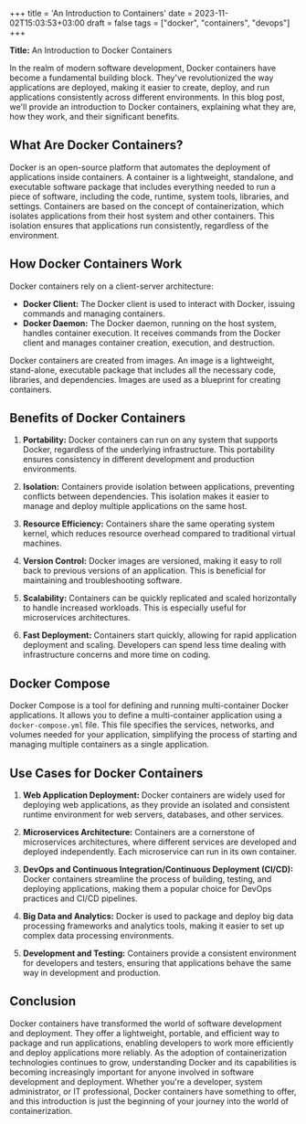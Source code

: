 +++
title = 'An Introduction to Containers'
date = 2023-11-02T15:03:53+03:00
draft = false
tags = ["docker", "containers", "devops"]
+++

**Title:** An Introduction to Docker Containers

In the realm of modern software development, Docker containers have become a fundamental building block. They've revolutionized the way applications are deployed, making it easier to create, deploy, and run applications consistently across different environments. In this blog post, we'll provide an introduction to Docker containers, explaining what they are, how they work, and their significant benefits.

## What Are Docker Containers?

Docker is an open-source platform that automates the deployment of applications inside containers. A container is a lightweight, standalone, and executable software package that includes everything needed to run a piece of software, including the code, runtime, system tools, libraries, and settings. Containers are based on the concept of containerization, which isolates applications from their host system and other containers. This isolation ensures that applications run consistently, regardless of the environment.

## How Docker Containers Work

Docker containers rely on a client-server architecture:

- **Docker Client:** The Docker client is used to interact with Docker, issuing commands and managing containers.
- **Docker Daemon:** The Docker daemon, running on the host system, handles container execution. It receives commands from the Docker client and manages container creation, execution, and destruction.

Docker containers are created from images. An image is a lightweight, stand-alone, executable package that includes all the necessary code, libraries, and dependencies. Images are used as a blueprint for creating containers.

## Benefits of Docker Containers

1. **Portability:** Docker containers can run on any system that supports Docker, regardless of the underlying infrastructure. This portability ensures consistency in different development and production environments.

2. **Isolation:** Containers provide isolation between applications, preventing conflicts between dependencies. This isolation makes it easier to manage and deploy multiple applications on the same host.

3. **Resource Efficiency:** Containers share the same operating system kernel, which reduces resource overhead compared to traditional virtual machines.

4. **Version Control:** Docker images are versioned, making it easy to roll back to previous versions of an application. This is beneficial for maintaining and troubleshooting software.

5. **Scalability:** Containers can be quickly replicated and scaled horizontally to handle increased workloads. This is especially useful for microservices architectures.

6. **Fast Deployment:** Containers start quickly, allowing for rapid application deployment and scaling. Developers can spend less time dealing with infrastructure concerns and more time on coding.

## Docker Compose

Docker Compose is a tool for defining and running multi-container Docker applications. It allows you to define a multi-container application using a `docker-compose.yml` file. This file specifies the services, networks, and volumes needed for your application, simplifying the process of starting and managing multiple containers as a single application.

## Use Cases for Docker Containers

1. **Web Application Deployment:** Docker containers are widely used for deploying web applications, as they provide an isolated and consistent runtime environment for web servers, databases, and other services.

2. **Microservices Architecture:** Containers are a cornerstone of microservices architectures, where different services are developed and deployed independently. Each microservice can run in its own container.

3. **DevOps and Continuous Integration/Continuous Deployment (CI/CD):** Docker containers streamline the process of building, testing, and deploying applications, making them a popular choice for DevOps practices and CI/CD pipelines.

4. **Big Data and Analytics:** Docker is used to package and deploy big data processing frameworks and analytics tools, making it easier to set up complex data processing environments.

5. **Development and Testing:** Containers provide a consistent environment for developers and testers, ensuring that applications behave the same way in development and production.

## Conclusion

Docker containers have transformed the world of software development and deployment. They offer a lightweight, portable, and efficient way to package and run applications, enabling developers to work more efficiently and deploy applications more reliably. As the adoption of containerization technologies continues to grow, understanding Docker and its capabilities is becoming increasingly important for anyone involved in software development and deployment. Whether you're a developer, system administrator, or IT professional, Docker containers have something to offer, and this introduction is just the beginning of your journey into the world of containerization.
